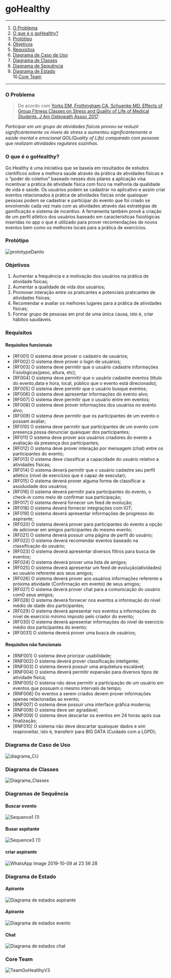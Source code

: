 # goHealthy

*******

1. [O Problema](#problem)  
2. [O que é o goHealthy?](#whatgoHealthy)  
3. [Protótipo](#prototype)  
4. [Objetivos](#statement)  
5. [Requisitos](#Requirements)  
6. [Diagrama de Caso de Uso](#uscd)  
7. [Diagrama de Classes](#cd)  
8. [Diagrama de Sequência](#sd)  
9. [Diagrama de Estado](#std)  
10.[Core Team](#team)  

*******

<div id="problem" />

### O Problema
> De acordo com [Yorks DM, Frothingham CA, Schuenke MD. Effects of Group Fitness Classes on Stress and Quality of Life of Medical Students. J Am Osteopath Assoc 2017](https://www.ncbi.nlm.nih.gov/pubmed/29084328):

*Participar em um grupo de atividades físicas  provou-se reduzir signiﬁcantemente os níveis de stress e
aumentou signiﬁcantemente a saúde mental e  emocional QOL(Quality of Life) comparado com  pessoas que realizam atividades regulares sozinhas.*

<div id="whatgoHealthy" />

### O que é o goHealthy?
   Go Healthy é uma iniciativa que se baseia em resultados de estudos científicos sobre a melhora saúde através da prática de atividades físicas e o “poder do coletivo” baseado nesses dois pilares a aplicação visa incentivar a prática de atividade física com foco na melhoria da qualidade de vida e saúde.
        	Os usuários podem se cadastrar no aplicativo e assim criar eventos relacionados à prática de atividades físicas onde quaisquer pessoas podem se cadastrar e participar do evento que foi criado se envolvendo cada vez mais com as atividades através das estratégias de gamificação e sistema de incentivo.
        	A ferramenta também provê a criação de um perfil atlético dos usuários baseado em características fisiológicas inseridas no app o que é utilizado para prover recomendações de novos eventos bem como os melhores locais para a prática de exercícios.


<div id="prototype" />

### Protótipo

![prototypeDanilo](https://user-images.githubusercontent.com/44952113/67134054-44c45380-f1e6-11e9-9ba3-49a8abbb8517.jpg)


<div id="statement" />

### Objetivos
 1. Aumentar a frequência e a motivação dos usuários na  prática de atividade físicas;
 2. Aumentar a qualidade de vida dos usuários;
 3. Promover interação entre os praticantes e potenciais  praticantes de atividades físicas;
 4. Recomendar e avaliar os melhores lugares para a prática de  atividades físicas;
 5. Formar grupo de pessoas em prol de uma única causa, isto é,  criar hábitos saudáveis.



### Requisitos

<div id="Requirements" /> 

#### Requisitos funcionais

- [RF001] O sistema deve prover o cadastro de usuários;
- [RF002] O sistema deve prover o login de usuários;
- [RF003] O sistema deve permitir que o usuário cadastre informações Fisiológicas(peso, altura, etc);
- [RF004] O sistema deve permitir que o usuário cadastre eventos (titulo do evento,data e hora, local, público que o evento está direcionado);
- [RF005] O sistema deve permitir que o usuário busque eventos;
- [RF006] O sistema deve apresentar informações do evento alvo; 
- [RF007] O sistema deve permitir que o usuário entre em eventos;
- [RF008] O sistema deve prover informações dos usuários no evento alvo; 
- [RF009] O sistema deve permitir que os participantes de um evento o possam avaliar;
- [RF010] O sistema deve permitir que participantes de um evento com presença possa denunciar quaisquer dos participantes;
- [RF011] O sistema deve prover aos usuários criadores do evento a avaliação da presença dos participantes;
- [RF012] O sistema deve prover interação por mensagem (chat) entre os participantes do evento;
- [RF013] O sistema deve classificar a capacidade do usuário relativo a atividades físicas;
- [RF014] O sistema deverá permitir que o usuário cadastre seu perfil atlético (nível de exercícios que é capaz de executar);
- [RF015] O sistema deverá prover alguma forma de classificar a assiduidade dos usuários;
- [RF016] O sistema deverá permitir para participantes do evento, o check-in como meio de confirmar sua participação;
- [RF017] O sistema deverá fornecer um feed de evolução; 
- [RF018] O sistema deverá fornecer integrações com IOT;
- [RF019] O sistema deverá apresentar informações de progresso do aspirante;
- [RF020] O sistema deverá prover para participantes do evento a opção de adicionar em amigos participantes do mesmo evento;
- [RF021] O sistema deverá possuir uma página de perfil do usuário;
- [RF022] O sistema deverá recomendar eventos baseado na classificação do usuário;
- [RF023] O sistema deverá apresentar diversos filtros para busca de eventos;
- [RF024] O sistema deverá prover uma lista de amigos;
- [RF025] O sistema deverá apresentar um feed de evolução(atividades) ao usuário referente aos seus amigos;
- [RF026] O sistema deverá prover aos usuários informações referente a próxima atividade (Confirmação em evento) de seus amigos;
- [RF027] O sistema deverá prover chat para a comunicação do usuário com0 seus amigos;
- [RF028] O sistema deverá fornecer nos eventos a informação do nível médio de idade dos participantes;
- [RF029] O sistema deverá apresentar nos eventos a informações do nível de exercício mínimo imposto pelo criador do evento;
- [RF030] O sistema deverá apresentar informações do nível de exercício médio dos participantes do evento;
- [RF0031] O sistema deverá prover uma busca de usuários;

#### Requisitos não funcionais

- [RNF001] O sistema deve priorizar usabilidade;
- [RNF002] O sistema deverá prover classificação inteligente;
- [RNF003] O sistema deverá possuir uma arquitetura escalável;
- [RNF004] O sistema deverá permitir expansão para diversos tipos de atividade física;
- [RNF005] O sistema não deve permitir a participação de um usuário em eventos que possuem o mesmo intervalo de tempo;
- [RNF006] Os eventos a serem criados devem prover informações apenas relacionadas ao evento;
- [RNF007] O sistema deve possuir uma interface gráfica moderna;
- [RNF008] O sistema deve ser agradável;
- [RNF009] O sistema deve descartar os eventos em 24 horas após sua finalização;
- [RNF010] O sistema não deve descartar quaisquer dados e sim reaproveitar, isto é, transferir para BIG DATA (Cuidado com a LGPD);

<div id="uscd" />

### Diagrama de Caso de Uso

![diagrama_CU](https://user-images.githubusercontent.com/54459438/67315054-29a25e00-f4dc-11e9-869f-b02ceb1d748b.jpeg)


<div id="cd" />

### Diagrama de Classes

![Diagrama_Classes](https://user-images.githubusercontent.com/54459438/67320420-9c173c00-f4e4-11e9-857f-92e1592950bd.png)

<div id="sd" />

### Diagramas de Sequência

#### Buscar evento
![Sequence1 (1)](https://user-images.githubusercontent.com/54459438/67322163-fdd8a580-f4e6-11e9-8f0d-0379a367cb13.jpg)


#### Busar aspitante
![Sequence3 (1)](https://user-images.githubusercontent.com/54459438/67322362-48f2b880-f4e7-11e9-88dc-690ef54979ef.jpg)


#### criar aspirante
![WhatsApp Image 2019-10-09 at 23 56 28](https://user-images.githubusercontent.com/54459438/67322684-c28aa680-f4e7-11e9-9b8f-6c384009a2c6.jpeg)



<div id="std" />

### Diagrama de Estado

#### Apirante

![Diagrama de estados aspirante](https://user-images.githubusercontent.com/54459438/67324121-b30c5d00-f4e9-11e9-804e-dc6b12e6d6f7.png)

#### Apirante

![Diagrama de estados evento](https://user-images.githubusercontent.com/54459438/67323841-61fc6900-f4e9-11e9-9ceb-d33f53898386.png)

#### Chat

![Diagrama de estados chat](https://user-images.githubusercontent.com/54459438/67324046-97a15200-f4e9-11e9-9738-1594693a6f1b.png)


<div id="team" />

### Core Team

![TeamGoHealthyV3](https://user-images.githubusercontent.com/44952113/67019700-7698c580-f0d3-11e9-85ab-ad9c7c361b90.jpg)
